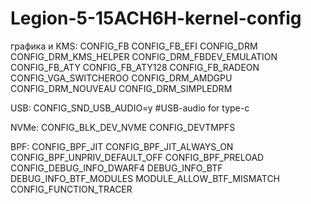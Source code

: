 # Legion-5-15ACH6H-kernel-config

графика и KMS:
CONFIG_FB
CONFIG_FB_EFI
CONFIG_DRM
CONFIG_DRM_KMS_HELPER
CONFIG_DRM_FBDEV_EMULATION
CONFIG_FB_ATY
CONFIG_FB_ATY128
CONFIG_FB_RADEON
CONFIG_VGA_SWITCHEROO
CONFIG_DRM_AMDGPU
CONFIG_DRM_NOUVEAU
CONFIG_DRM_SIMPLEDRM

USB:
CONFIG_SND_USB_AUDIO=y  #USB-audio for type-c

NVMe:
CONFIG_BLK_DEV_NVME
CONFIG_DEVTMPFS

BPF:
CONFIG_BPF_JIT
CONFIG_BPF_JIT_ALWAYS_ON
CONFIG_BPF_UNPRIV_DEFAULT_OFF
CONFIG_BPF_PRELOAD
CONFIG_DEBUG_INFO_DWARF4
DEBUG_INFO_BTF
DEBUG_INFO_BTF_MODULES
MODULE_ALLOW_BTF_MISMATCH
CONFIG_FUNCTION_TRACER
